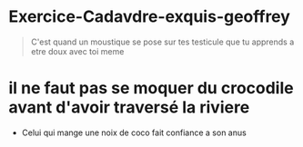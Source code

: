 # Exercice-Cadavdre-exquis-geoffrey
> C'est quand un moustique se pose sur tes testicule que tu apprends a etre doux avec toi meme
# il ne faut pas se moquer du crocodile avant d'avoir traversé la riviere
- Celui qui mange une noix de coco fait confiance a son anus
